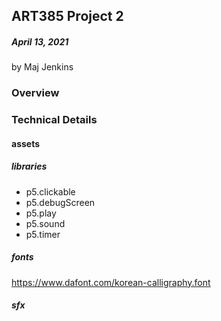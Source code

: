 ## ART385 Project 2
##### April 13, 2021
by Maj Jenkins
### Overview


### Technical Details
#### assets
##### libraries
* p5.clickable
* p5.debugScreen
* p5.play
* p5.sound
* p5.timer

##### fonts
https://www.dafont.com/korean-calligraphy.font

##### sfx
